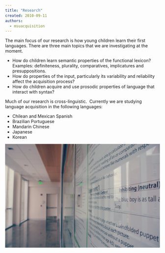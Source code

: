 ```yaml
---
title: "Research"
created: 2010-09-11
authors: 
  - msuacquisition
---
```


The main focus of our research is how young children learn their first languages. There are three main topics that we are investigating at the moment.

- How do children learn semantic properties of the functional lexicon? Examples: definiteness, plurality, comparatives, implicatures and presuppositions.
- How do properties of the input, particularly its variability and reliability affect the acquisition process?
- How do children acquire and use prosodic properties of language that interact with syntax?

Much of our research is cross-linguistic.  Currently we are studying language acquisition in the following languages:

- Chilean and Mexican Spanish
- Brazilian Portuguese
- Mandarin Chinese
- Japanese
- Korean

[![wells5](assets/images/wells5.jpg)](http://msuacquisition.files.wordpress.com/2010/09/wells5.jpg)
